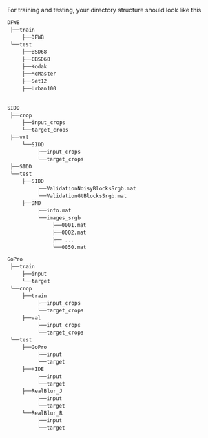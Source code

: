 For training and testing, your directory structure should look like this
  

`DFWB` <br/>
 `├──train`  <br/>
     `├──DFWB`   <br/>
 `└──test`  <br/>
     `├──BSD68`   <br/>
     `├──CBSD68`   <br/>
     `├──Kodak`   <br/>
     `├──McMaster`   <br/>
     `├──Set12`   <br/>
     `├──Urban100`   <br/>
     

`SIDD` <br/>
 `├──crop`  <br/>
     `├──input_crops`   <br/>
     `└──target_crops`   <br/>
 `├──val`  <br/>
     `└──SIDD`   <br/>
          `├──input_crops`   <br/>
          `└──target_crops`   <br/>
 `├──SIDD`  <br/>
 `└──test`  <br/>
     `├──SIDD`   <br/>
          `├──ValidationNoisyBlocksSrgb.mat`   <br/>
          `└──ValidationGtBlocksSrgb.mat`   <br/>
     `├──DND`   <br/>
          `├──info.mat`   <br/>
          `└──images_srgb`   <br/>
               `├──0001.mat`   <br/>
               `├──0002.mat`   <br/>
               `├── ...    `   <br/>
               `└──0050.mat` 


 `GoPro` <br/>
 `├──train`  <br/>
     `├──input`   <br/>
     `└──target`   <br/>
 `└──crop`  <br/>
     `├──train`   <br/>
          `├──input_crops`   <br/>
          `└──target_crops`   <br/>
     `├──val`  <br/>
          `├──input_crops`   <br/>
          `└──target_crops`   <br/>
 `└──test`  <br/>
     `├──GoPro`   <br/>
          `├──input`   <br/>
          `└──target`   <br/>
     `├──HIDE`  <br/>
          `├──input`   <br/>
          `└──target`   <br/>
     `├──RealBlur_J`  <br/>
          `├──input`   <br/>
          `└──target`   <br/>
     `└──RealBlur_R` <br/>
          `├──input`   <br/>
          `└──target` 
